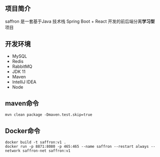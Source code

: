 ## 项目简介

saffron 是一套基于Java 技术栈 Spring Boot + React 开发的前后端分离**学习型**项目
## 开发环境
- MySQL
- Redis
- RabbitMQ
- JDK 11
- Maven
- IntelliJ IDEA
- Node
## maven命令
~~~
mvn clean package -Dmaven.test.skip=true
~~~
## Docker命令

~~~
docker build -t saffron:v1 .
docker run -p 8871:8080 -p 465:465 --name saffron --restart always --network saffron-net saffron:v1 
~~~